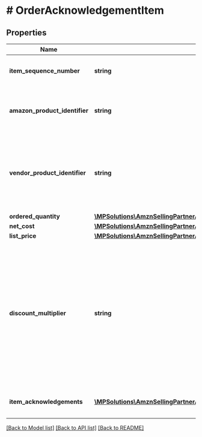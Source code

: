 # # OrderAcknowledgementItem

## Properties

Name | Type | Description | Notes
------------ | ------------- | ------------- | -------------
**item_sequence_number** | **string** | Line item sequence number for the item. | [optional]
**amazon_product_identifier** | **string** | Amazon Standard Identification Number (ASIN) of an item. | [optional]
**vendor_product_identifier** | **string** | The vendor selected product identification of the item. Should be the same as was sent in the purchase order. | [optional]
**ordered_quantity** | [**\MPSolutions\AmznSellingPartnerApi\Models\VendorOrders\ItemQuantity**](ItemQuantity.md) |  |
**net_cost** | [**\MPSolutions\AmznSellingPartnerApi\Models\VendorOrders\Money**](Money.md) |  |
**list_price** | [**\MPSolutions\AmznSellingPartnerApi\Models\VendorOrders\Money**](Money.md) |  | [optional]
**discount_multiplier** | **string** | The discount multiplier that should be applied to the price if a vendor sells books with a list price. This is a multiplier factor to arrive at a final discounted price. A multiplier of .90 would be the factor if a 10% discount is given. | [optional]
**item_acknowledgements** | [**\MPSolutions\AmznSellingPartnerApi\Models\VendorOrders\OrderItemAcknowledgement[]**](OrderItemAcknowledgement.md) | This is used to indicate acknowledged quantity. |

[[Back to Model list]](../../README.md#models) [[Back to API list]](../../README.md#endpoints) [[Back to README]](../../README.md)
